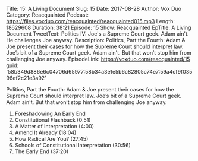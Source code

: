 Title: 15: A Living Document
Slug: 15
Date: 2017-08-28
Author: Vox Duo
Category: Reacquainted
Podcast: https://files.voxduo.com/reacquainted/reacquainted015.mp3
Length: 18629608
Duration: 38:21
Episode: 15
Show: Reacquainted
EpTitle: A Living Document
TweetText: Politics IV: Joe's a Supreme Court geek. Adam ain't. He challenges Joe anyway.
Description: Politics, Part the Fourth: Adam & Joe present their cases for how the Supreme Court should interpret law. Joe’s bit of a Supreme Court geek. Adam ain't. But that won’t stop him from challenging Joe anyway.
EpisodeLink: https://voxduo.com/reacquainted/15
guid: '58b349d886e6c04706d65977:58b34a3e1e5b6c82805c74e7:59a4cf9f03596ef2c21e3a92'

Politics, Part the Fourth: Adam & Joe present their cases for how the Supreme Court should interpret law. Joe’s bit of a Supreme Court geek. Adam ain't. But that won’t stop him from challenging Joe anyway.





1. Foreshadowing An Early End
2. Constitutional Flashback (0:51)
3. A Matter of Interpretation (4:00)
4. Amend It Already (18:04)
5. How Radical Are You? (27:45)
6. Schools of Constitutional Interpretation (30:56)
7. The Early End (37:20)

